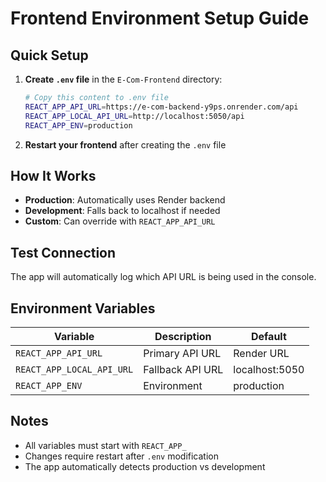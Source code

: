 # Frontend Environment Setup Guide

## Quick Setup

1. **Create `.env` file** in the `E-Com-Frontend` directory:

   ```bash
   # Copy this content to .env file
   REACT_APP_API_URL=https://e-com-backend-y9ps.onrender.com/api
   REACT_APP_LOCAL_API_URL=http://localhost:5050/api
   REACT_APP_ENV=production
   ```

2. **Restart your frontend** after creating the `.env` file

## How It Works

- **Production**: Automatically uses Render backend
- **Development**: Falls back to localhost if needed
- **Custom**: Can override with `REACT_APP_API_URL`

## Test Connection

The app will automatically log which API URL is being used in the console.

## Environment Variables

| Variable                  | Description      | Default        |
| ------------------------- | ---------------- | -------------- |
| `REACT_APP_API_URL`       | Primary API URL  | Render URL     |
| `REACT_APP_LOCAL_API_URL` | Fallback API URL | localhost:5050 |
| `REACT_APP_ENV`           | Environment      | production     |

## Notes

- All variables must start with `REACT_APP_`
- Changes require restart after `.env` modification
- The app automatically detects production vs development

